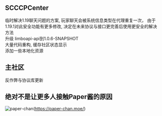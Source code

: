 ## SCCCPCenter
临时解决1.19聊天问题的方案, 玩家聊天会被系统信息类型在代理重复一次， 由于1.19.1对此安全功能有更多修改, 决定在未来协议与接口更完善后使用更安全的解决方法  
升级 limboapi-api到1.0.6-SNAPSHOT  
大量代码重构, 缓存社区状态显示  
添加一些本地化资源  

## 主社区
反作弊与协议库更新  

## 绝对不是让更多人接触Paper酱的原因
![paper-chan](/assets/img/paper-chan.jpg)(https://paper-chan.moe/)
